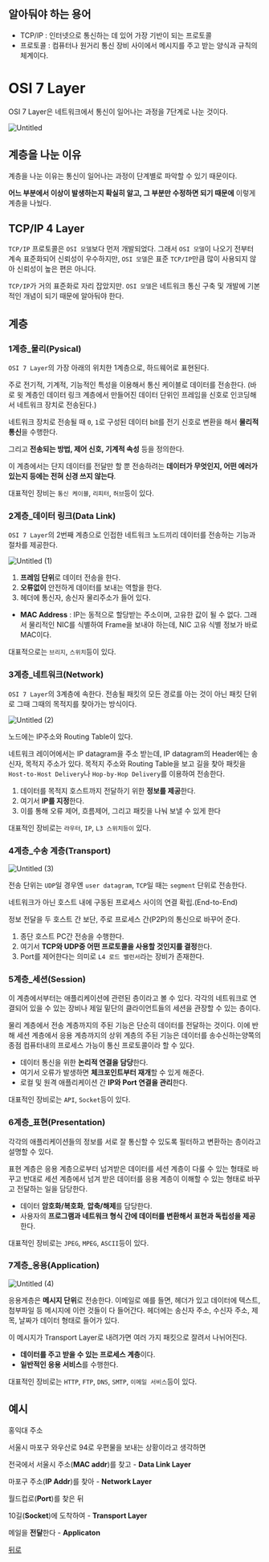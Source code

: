 ## 알아둬야 하는 용어

- TCP/IP : 인터넷으로 통신하는 데 있어 가장 기반이 되는 프로토콜
- 프로토콜 : 컴퓨터나 원거리 통신 장비 사이에서 메시지를 주고 받는 양식과 규칙의 체계이다.

# OSI 7 Layer

OSI 7 Layer은 네트워크에서 통신이 일어나는 과정을 7단계로 나눈 것이다.

![Untitled](https://user-images.githubusercontent.com/101804857/199656019-4e959b52-b881-4836-a14c-0b9906778b53.png)

## 계층을 나눈 이유

계층을 나눈 이유는 통신이 일어나는 과정이 단계별로 파악할 수 있기 때문이다.

**어느 부분에서 이상이 발생하는지 확실히 알고, 그 부분만 수정하면 되기 때문에** 이렇게 계층을 나눴다.

## TCP/IP 4 Layer

`TCP/IP` 프로토콜은 `OSI 모델`보다 먼저 개발되었다. 그래서 `OSI 모델`이 나오기 전부터 계속 표준화되어 신뢰성이 우수하지만, `OSI 모델`은 표준 `TCP/IP`만큼 많이 사용되지 않아 신뢰성이 높은 편은 아니다.

`TCP/IP`가 거의 표준화로 자리 잡았지만. `OSI 모델`은 네트워크 통신 구축 및 개발에 기본적인 개념이 되기 때문에 알아둬야 한다.

## 계층

### 1계층\_물리(Pysical)

`OSI 7 Layer`의 가장 아래의 위치한 1계층으로, 하드웨어로 표현된다.

주로 전기적, 기계적, 기능적인 특성을 이용해서 통신 케이블로 데이터를 전송한다. (바로 윗 계층인 데이터 링크 계층에서 만들어진 데이터 단위인 프레임을 신호로 인코딩해서 네트워크 장치로 전송된다.)

네트워크 장치로 전송될 때 `0`, `1`로 구성된 데이터 bit를 전기 신호로 변환을 해서 **물리적 통신**을 수행한다.

그리고 **전송되는 방법, 제어 신호, 기계적 속성** 등을 정의한다.

이 계층에서는 단지 데이터를 전달만 할 뿐 전송하려는 **데이터가 무엇인지, 어떤 에러가 있는지 등에는 전혀 신경 쓰지 않는다**.

대표적인 장비는 `통신 케이블`, `리피터`, `허브`등이 있다.

### 2계층\_데이터 링크(Data Link)

`OSI 7 Layer`의 2번째 계층으로 인접한 네트워크 노드끼리 데이터를 전송하는 기능과 절차를 제공한다.

![Untitled (1)](https://user-images.githubusercontent.com/101804857/199656081-53c27799-4f83-46d4-aba9-aec314623357.png)

1. **프레임 단위**로 데이터 전송을 한다.
2. **오류없이** 안전하게 데이터를 보내는 역할을 한다.
3. 헤더에 통신자, 송신자 물리주소가 들어 있다.

- **MAC Address** : IP는 동적으로 할당받는 주소이며, 고유한 값이 될 수 없다. 그래서 물리적인 NIC를 식별하여 Frame을 보내야 하는데, NIC 고유 식별 정보가 바로 MAC이다.

대표적으로는 `브리지`, `스위치`등이 있다.

### 3계층\_네트워크(Network)

`OSI 7 Layer`의 3계층에 속한다. 전송될 패킷의 모든 경로를 아는 것이 아닌 패킷 단위로 그때 그때의 목적지를 찾아가는 방식이다.

![Untitled (2)](https://user-images.githubusercontent.com/101804857/199656127-853743e0-bdcc-42c9-a41a-5a86d6067f94.png)

노드에는 IP주소와 Routing Table이 있다.

네트워크 레이어에서는 IP datagram을 주소 받는데, IP datagram의 Header에는 송신자, 목적지 주소가 있다. 목적지 주소와 Routing Table을 보고 길을 찾아 패킷을 `Host-to-Host Delivery`나 `Hop-by-Hop Delivery`를 이용하여 전송한다.

1. 데이터를 목적지 호스트까지 전달하기 위한 **정보를 제공**한다.
2. 여기서 **IP를 지정**한다.
3. 이를 통해 오류 제어, 흐름제어, 그리고 패킷을 나눠 보낼 수 있게 한다

대표적인 장비로는 `라우터`, `IP`, `L3 스위치등이` 있다.

### 4계층\_수송 계층(Transport)

![Untitled (3)](https://user-images.githubusercontent.com/101804857/199656262-47fec7cc-ac10-4327-b90a-c5112c488c3b.png)

전송 단위는 `UDP`일 경우엔 `user datagram`, `TCP`일 때는 `segment` 단위로 전송한다.

네트워크가 아닌 호스트 내에 구동된 프로세스 사이의 연결 확립.(End-to-End)

정보 전달을 두 호스트 간 보단, 주로 프로세스 간(P2P)의 통신으로 바꾸어 준다.

1. 종단 호스트 PC간 전송을 수행한다.
2. 여기서 **TCP와 UDP중 어떤 프로토콜을 사용할 것인지를 결정**한다.
3. Port를 제어한다는 의미로 `L4 로드 밸런서`라는 장비가 존재한다.

### 5계층\_세션(Session)

이 계층에서부터는 애플리케이션에 관련된 층이라고 볼 수 있다. 각각의 네트워크로 연결되어 있을 수 있는 장비나 제일 밑단의 클라이언트들의 세션을 관장할 수 있는 층이다.

물리 계층에서 전송 계층까지의 주된 기능은 단순히 데이터를 전달하는 것이다. 이에 반해 세션 계층에서 응용 계층까지의 상위 계층의 주된 기능은 데이터를 송수신하는양쪽의 종점 컴퓨터내의 프로세스 가능이 통신 프로토콜이라 할 수 있다.

- 데이터 통신을 위한 **논리적 연결을 담당**한다.
- 여기서 오류가 발생하면 **체크포인트부터 재개**할 수 있게 해준다.
- 로컬 및 원격 애플리케이션 간 **IP와 Port 연결을 관리**한다.

대표적인 장비로는 `API`, `Socket`등이 있다.

### 6계층\_표현(**Presentation**)

각각의 애플리케이션들의 정보를 서로 잘 통신할 수 있도록 필터하고 변환하는 층이라고 설명할 수 있다.

표현 계층은 응용 계층으로부터 넘겨받은 데이터를 세션 계층이 다룰 수 있는 형태로 바꾸고 반대로 세션 계층에서 넘겨 받은 데이터를 응용 계층이 이해할 수 있는 형태로 바꾸고 전달하는 일을 담당한다.

- 데이터 **암호화/복호화**, **압축/해제**를 담당한다.
- 사용자의 **프로그램과 네트워크 형식 간에 데이터를 변환해서 표현과 독립성을 제공**한다.

대표적인 장비로는 `JPEG`, `MPEG`, `ASCII`등이 있다.

### 7계층\_응용(**Application**)

![Untitled (4)](https://user-images.githubusercontent.com/101804857/199656326-35188775-11f5-434d-b1e5-364ad4607db9.png)

응용계층은 **메시지 단위**로 전송한다. 이메일로 예를 들면, 헤더가 있고 데이터에 텍스트, 첨부파일 등 메시지에 이런 것들이 다 들어간다. 헤더에는 송신자 주소, 수신자 주소, 제목, 날짜가 데이터 형태로 들어가 있다.

이 메시지가 Transport Layer로 내려가면 여러 가지 패킷으로 잘려서 나뉘어진다.

- **데이터를 주고 받을 수 있는 프로세스 계층**이다.
- **일반적인 응용 서비스**를 수행한다.

대표적인 장비로는 `HTTP`, `FTP`, `DNS`, `SMTP`, `이메일 서비스`등이 있다.

## 예시

홍익대 주소

서울시 마포구 와우산로 94로 우편물을 보내는 상황이라고 생각하면

전국에서 서울시 주소(**MAC addr**)를 찾고 - **Data Link Layer**

마포구 주소(**IP Addr**)를 찾아 - **Network Layer**

월드컵로(**Port**)를 찾은 뒤

10길(**Socket**)에 도착하여 - **Transport Layer**

메일을 **전달**한다 - **Applicaton**

[뒤로](https://github.com/timobyjin02/Computer-Science/blob/main/Network/index.md)
